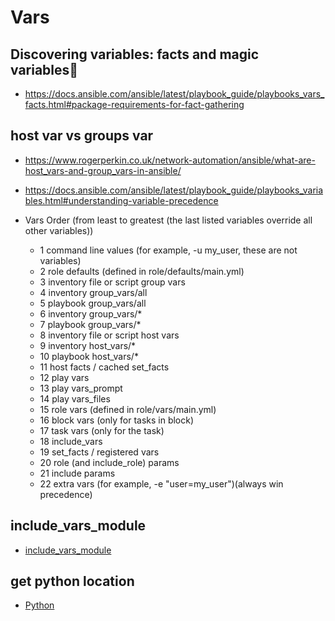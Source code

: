 # Vars

## Discovering variables: facts and magic variables
* <https://docs.ansible.com/ansible/latest/playbook_guide/playbooks_vars_facts.html#package-requirements-for-fact-gathering>

## host var vs groups var
* <https://www.rogerperkin.co.uk/network-automation/ansible/what-are-host_vars-and-group_vars-in-ansible/>
* <https://docs.ansible.com/ansible/latest/playbook_guide/playbooks_variables.html#understanding-variable-precedence> 

* Vars Order (from least to greatest (the last listed variables override all other variables))
  * 1 command line values (for example, -u my_user, these are not variables)
  * 2 role defaults (defined in role/defaults/main.yml) 
  * 3 inventory file or script group vars 
  * 4 inventory group_vars/all 
  * 5 playbook group_vars/all 
  * 6 inventory group_vars/* 
  * 7 playbook group_vars/* 
  * 8 inventory file or script host vars 
  * 9 inventory host_vars/* 
  * 10 playbook host_vars/* 
  * 11 host facts / cached set_facts 
  * 12 play vars
  * 13 play vars_prompt
  * 14 play vars_files
  * 15 role vars (defined in role/vars/main.yml)
  * 16 block vars (only for tasks in block)
  * 17 task vars (only for the task)
  * 18 include_vars
  * 19 set_facts / registered vars
  * 20 role (and include_role) params
  * 21 include params
  * 22 extra vars (for example, -e "user=my_user")(always win precedence)

## include_vars_module
* [include_vars_module](https://docs.ansible.com/ansible/latest/collections/ansible/builtin/include_vars_module.html)

## get python location
* [Python](./python.md)
